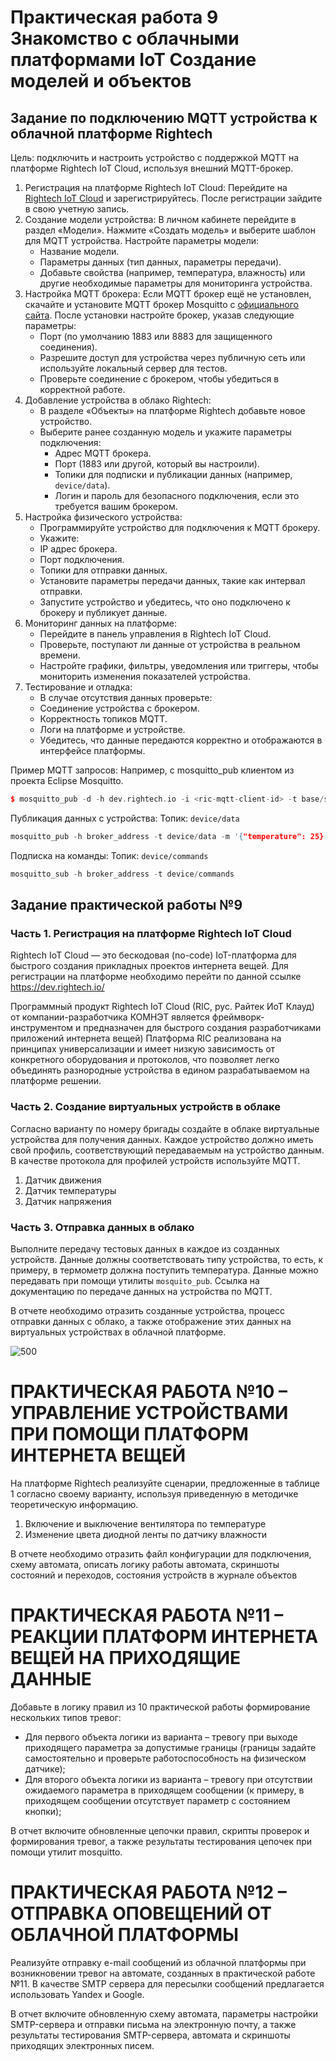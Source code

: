 
# Практическая работа 9 Знакомство с облачными платформами IoT Создание моделей и объектов
## Задание по подключению MQTT устройства к облачной платформе Rightech
Цель: подключить и настроить устройство с поддержкой MQTT на платформе Rightech IoT Cloud, используя внешний MQTT-брокер.

1. Регистрация на платформе Rightech IoT Cloud: Перейдите на [Rightech IoT Cloud](https://rightech.io) и зарегистрируйтесь. После регистрации зайдите в свою учетную запись.
2. Создание модели устройства: В личном кабинете перейдите в раздел «Модели». Нажмите «Создать модель» и выберите шаблон для MQTT устройства. Настройте параметры модели:
	- Название модели.
	- Параметры данных (тип данных, параметры передачи).
	- Добавьте свойства (например, температура, влажность) или другие необходимые параметры для мониторинга устройства.
3. Настройка MQTT брокера: Если MQTT брокер ещё не установлен, скачайте и установите MQTT брокер Mosquitto с [официального сайта](https://mosquitto.org/download/). После установки настройте брокер, указав следующие параметры:
	- Порт (по умолчанию 1883 или 8883 для защищенного соединения).
	- Разрешите доступ для устройства через публичную сеть или используйте локальный сервер для тестов.
	- Проверьте соединение с брокером, чтобы убедиться в корректной работе.
4. Добавление устройства в облако Rightech:
   - В разделе «Объекты» на платформе Rightech добавьте новое устройство.
   - Выберите ранее созданную модель и укажите параметры подключения:
     - Адрес MQTT брокера.
     - Порт (1883 или другой, который вы настроили).
     - Топики для подписки и публикации данных (например, `device/data`).
     - Логин и пароль для безопасного подключения, если это требуется вашим брокером.
5. Настройка физического устройства:
	- Программируйте устройство для подключения к MQTT брокеру.
	- Укажите:
	- IP адрес брокера.
	- Порт подключения.
	- Топики для отправки данных.
	- Установите параметры передачи данных, такие как интервал отправки.
	- Запустите устройство и убедитесь, что оно подключено к брокеру и публикует данные.
6. Мониторинг данных на платформе:
	- Перейдите в панель управления в Rightech IoT Cloud.
	- Проверьте, поступают ли данные от устройства в реальном времени.
	- Настройте графики, фильтры, уведомления или триггеры, чтобы мониторить изменения показателей устройства.
7. Тестирование и отладка:
	- В случае отсутствия данных проверьте:
	- Соединение устройства с брокером.
	- Корректность топиков MQTT.
	- Логи на платформе и устройстве.
	- Убедитесь, что данные передаются корректно и отображаются в интерфейсе платформы.

Пример MQTT запросов: Например, с mosquitto_pub клиентом из проекта Eclipse Mosquitto.
```c++
$ mosquitto_pub -d -h dev.rightech.io -i <ric-mqtt-client-id> -t base/state/temperature -m 23
```

Публикация данных с устройства: Топик: `device/data`
```c++
mosquitto_pub -h broker_address -t device/data -m '{"temperature": 25}'
```

Подписка на команды: Топик: `device/commands`
```c++
mosquitto_sub -h broker_address -t device/commands
```
## Задание практической работы №9
### Часть 1. Регистрация на платформе Rightech IoT Cloud 
Rightech IoT Cloud — это бескодовая (no-code) IoT-платформа для быстрого создания прикладных проектов интернета вещей. Для регистрации на платформе необходимо перейти по данной ссылке https://dev.rightech.io/

Программный продукт Rightech IoT Cloud (RIC, рус. Райтек ИоТ Клауд) от компании-разработчика КОМНЭТ является фреймворк-инструментом и предназначен для быстрого создания разработчиками приложений интернета вещей) Платформа RIC реализована на принципах универсализации и имеет низкую зависимость от конкретного оборудования и протоколов, что позволяет легко объединять разнородные устройства в едином разрабатываемом на платформе решении.

### Часть 2. Создание виртуальных устройств в облаке
Согласно варианту по номеру бригады создайте в облаке виртуальные устройства для получения данных. Каждое устройство должно иметь свой профиль, соответствующий передаваемым на устройство данным. В качестве протокола для профилей устройств используйте MQTT. 

1.	Датчик движения
2.	Датчик температуры
3.	Датчик напряжения

### Часть 3. Отправка данных в облако
Выполните передачу тестовых данных в каждое из созданных устройств. Данные должны соответствовать типу устройства, то есть, к примеру, в термометр должна поступить температура. Данные можно передавать при помощи утилиты `mosquito_pub`. Ссылка на документацию по передаче данных на устройства по MQTT.

В отчете необходимо отразить созданные устройства, процесс отправки данных с облако, а также отображение этих данных на виртуальных устройствах в облачной платформе.

![500](../../images/Pasted%20image%2020241201222220.png)

# ПРАКТИЧЕСКАЯ РАБОТА №10 – УПРАВЛЕНИЕ УСТРОЙСТВАМИ ПРИ ПОМОЩИ ПЛАТФОРМ ИНТЕРНЕТА ВЕЩЕЙ
На платформе Rightech реализуйте сценарии, предложенные в таблице 1 согласно своему варианту, используя приведенную в методичке теоретическую информацию.

1. Включение и выключение вентилятора по температуре
2. Изменение цвета диодной ленты по датчику влажности

В отчете необходимо отразить файл конфигурации для подключения, схему автомата, описать логику работы автомата, скриншоты состояний и переходов, состояния устройств в журнале объектов

# ПРАКТИЧЕСКАЯ РАБОТА №11 – РЕАКЦИИ ПЛАТФОРМ ИНТЕРНЕТА ВЕЩЕЙ НА ПРИХОДЯЩИЕ ДАННЫЕ
Добавьте в логику правил из 10 практической работы формирование нескольких типов тревог: 
- Для первого объекта логики из варианта – тревогу при выходе приходящего параметра за допустимые границы (границы задайте самостоятельно и проверьте работоспособность на физическом датчике); 
- Для второго объекта логики из варианта – тревогу при отсутствии ожидаемого параметра в приходящем сообщении (к примеру, в приходящем сообщении отсутствует параметр с состоянием кнопки);

В отчет включите обновленные цепочки правил, скрипты проверок и формирования тревог, а также результаты тестирования цепочек при помощи утилит mosquitto.

# ПРАКТИЧЕСКАЯ РАБОТА №12 – ОТПРАВКА ОПОВЕЩЕНИЙ ОТ ОБЛАЧНОЙ ПЛАТФОРМЫ
Реализуйте отправку e-mail сообщений из облачной платформы при возникновении тревог на автомате, созданных в практической работе №11. В качестве SMTP сервера для пересылки сообщений предлагается использовать Yandex и Google.

В отчет включите обновленную схему автомата, параметры настройки SMTP-сервера и отправки письма на электронную почту, а также результаты тестирования SMTP-сервера, автомата и скриншоты приходящих электронных писем.
